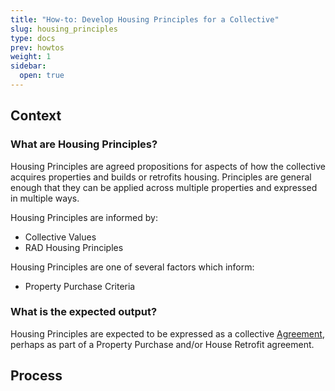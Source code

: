 ```yaml
---
title: "How-to: Develop Housing Principles for a Collective"
slug: housing_principles
type: docs
prev: howtos
weight: 1
sidebar:
  open: true
---
```


## Context

### What are Housing Principles?

Housing Principles are agreed propositions for aspects of how the collective acquires properties and builds or retrofits housing. Principles are general enough that they can be applied across multiple properties and expressed in multiple ways.

Housing Principles are informed by:
* Collective Values
* RAD Housing Principles

Housing Principles are one of several factors which inform:
* Property Purchase Criteria

### What is the expected output?

Housing Principles are expected to be expressed as a collective [Agreement](../../agreements), perhaps as part of a Property Purchase and/or House Retrofit agreement.

## Process